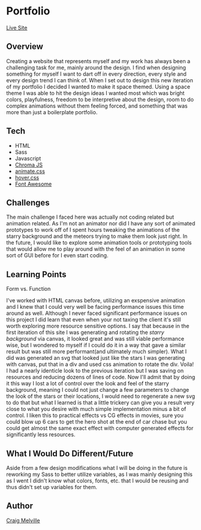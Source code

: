 # Portfolio

[Live Site](https://www.craigsportfolio.com/)

## Overview

Creating a website that represents myself and my work has always been a challenging task for me, mainly around the design. I find when designing something for myself I want to dart off in every direction, every style and every design trend I can think of. When I set out to design this new iteration of my portfolio I decided I wanted to make it space themed. Using a space theme I was able to hit the design ideas I wanted most which was bright colors, playfulness, freedom to be interpretive about the design, room to do complex animations without them feeling forced, and something that was more than just a boilerplate portfolio.

## Tech

-   HTML
-   Sass
-   Javascript
-   [Chroma JS](https://github.com/gka/chroma.js/)
-   [animate.css](https://github.com/daneden/animate.css)
-   [hover.css](http://ianlunn.github.io/Hover/)
-   [Font Awesome](https://fontawesome.com/)

## Challenges

The main challenge I faced here was actually not coding related but animation related. As I'm not an animator nor did I have any sort of animated prototypes to work off of I spent hours tweaking the animations of the starry background and the meteors trying to make them look just right. In the future, I would like to explore some animation tools or prototyping tools that would allow me to play around with the feel of an animation in some sort of GUI before for I even start coding.

## Learning Points

Form vs. Function

I've worked with HTML canvas before, utilizing an exspensive animation and I knew that I could very well be facing performance issues this time around as well. Although I never faced significant performance issues on this project I did learn that even when your not taxing the client it's still worth exploring more resource sensitive options. I say that because in the first iteration of this site I was generating and rotating the _starry background_ via canvas, it looked great and was still viable performance wise, but I wondered to myself if I could do it in a way that gave a similar result but was still more performant(and ultimately much simpler). What I did was generated an svg that looked just like the stars I was generating with canvas, put that in a div and used css animation to rotate the div. Voila! I had a nearly identicle look to the previous iteration but I was saving on resources and reducing dozens of lines of code. Now I'll admit that by doing it this way I lost a lot of control over the look and feel of the starry background, meaning I could not just change a few parameters to change the look of the stars or their locations, I would need to regenerate a new svg to do that but what I learned is that a little trickery can give you a result very close to what you desire with much simple implementation minus a bit of control. I liken this to practical effects vs CG effects in movies, sure you could blow up 6 cars to get the hero shot at the end of car chase but you could get almost the same exact effect with computer generated effects for significantly less resources.

## What I Would Do Different/Future

Aside from a few design modifications what I will be doing in the future is reworking my Sass to better utilize variables, as I was mainly designing this as I went I didn't know what colors, fonts, etc. that I would be reusing and thus didn't set up variables for them.

## Author

[Craig Melville](https://www.craigsportfolio.com/)
